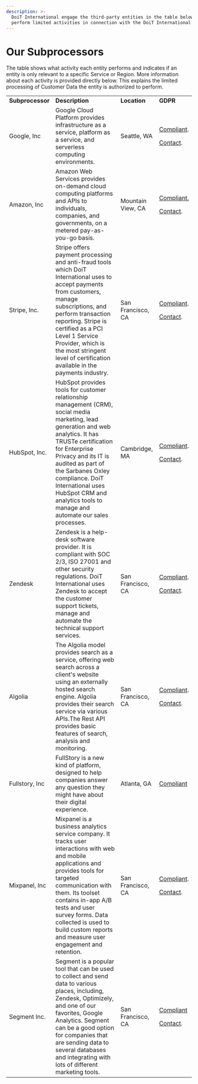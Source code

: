 ```yaml
---
description: >-
  DoiT International engage the third-party entities in the table below to
  perform limited activities in connection with the DoiT International Services
---
```


# Our Subprocessors

The table shows what activity each entity performs and indicates if an entity is only relevant to a specific Service or Region. More information about each activity is provided directly below. This explains the limited processing of Customer Data the entity is authorized to perform.

|                  |                                                                                                                                                                                                                                                                                                                                                      |                   |                                                                                                                                                                        |
| ---------------- | ---------------------------------------------------------------------------------------------------------------------------------------------------------------------------------------------------------------------------------------------------------------------------------------------------------------------------------------------------- | ----------------- | ---------------------------------------------------------------------------------------------------------------------------------------------------------------------- |
| **Subprocessor** | **Description**                                                                                                                                                                                                                                                                                                                                      | **Location**      | **GDPR**                                                                                                                                                               |
| Google, Inc      | Google Cloud Platform provides infrastructure as a service, platform as a service, and serverless computing environments.                                                                                                                                                                                                                            | Seattle, WA       | <p><a href="https://cloud.google.com/security/gdpr/">Compliant</a>.</p><p><a href="https://support.google.com/cloud/contact/dpo">Contact</a>.</p>                      |
| Amazon, Inc      | Amazon Web Services provides on-demand cloud computing platforms and APIs to individuals, companies, and governments, on a metered pay-as-you-go basis.                                                                                                                                                                                              | Mountain View, CA | <p><a href="https://aws.amazon.com/compliance/gdpr-center/">Compliant.</a></p><p><a href="https://aws.amazon.com/privacy">Contact</a>.</p>                             |
| Stripe, Inc.     | Stripe offers payment processing and anti-fraud tools which DoiT International uses to accept payments from customers, manage subscriptions, and perform transaction reporting. Stripe is certified as a PCI Level 1 Service Provider, which is the most stringent level of certification available in the payments industry.                        | San Francisco, CA | <p><a href="https://stripe.com/guides/general-data-protection-regulation#stripe-and-the-gdpr">Compliant</a>.</p><p><a href="mailto:dpo@stripe.com">Contact</a>.</p>    |
| HubSpot, Inc.    | HubSpot provides tools for customer relationship management (CRM), social media marketing, lead generation and web analytics. It has TRUSTe certification for Enterprise Privacy and its IT is audited as part of the Sarbanes Oxley compliance. DoiT International uses HubSpot CRM and analytics tools to manage and automate our sales processes. | Cambridge, MA     | <p><a href="https://www.hubspot.com/hubfs/security_documents/HubSpot_Security_Overview.pdf">Compliant</a>.</p><p><a href="mailto:privacy@hubspot.com">Contact</a>.</p> |
| Zendesk          | Zendesk is a help-desk software provider. It is compliant with SOC 2/3, ISO 27001 and other security regulations. DoiT International uses Zendesk to accept the customer support tickets, manage and automate the technical support services.                                                                                                         | San Francisco, CA | <p><a href="https://www.zendesk.com/company/privacy-and-data-protection/#gdpr-sub">Compliant</a>.</p><p><a href="mailto:%20privacy@zendesk.com">Contact</a>.</p>       |
| Algolia          | The Algolia model provides search as a service, offering web search across a client's website using an externally hosted search engine. Algolia provides their search service via various APIs.The Rest API provides basic features of search, analysis and monitoring.                                                                              | San Francisco, CA | <p><a href="https://www.algolia.com/solutions/security">Compliant</a>.</p><p><a href="mailto:privacy@algolia.com">Contact</a>.</p>                                     |
| Fullstory, Inc   | FullStory is a new kind of platform, designed to help companies answer any question they might have about their digital experience.                                                                                                                                                                                                                  | Atlanta, GA       | [Compliant](https://help.fullstory.com/hc/en-us/articles/360020623394-GDPR-FAQs)                                                                                       |
| Mixpanel, Inc    | Mixpanel is a business analytics service company. It tracks user interactions with web and mobile applications and provides tools for targeted communication with them. Its toolset contains in-app A/B tests and user survey forms. Data collected is used to build custom reports and measure user engagement and retention.                       | San Francisco, CA | <p><a href="https://mixpanel.com/legal/mixpanel-gdpr/">Compliant</a>.</p><p><a href="mailto:dpo@mixpanel.com">Contact</a>.</p>                                         |
| Segment Inc.     | Segment is a popular tool that can be used to collect and send data to various places, including, Zendesk, Optimizely, and one of our favorites, Google Analytics. Segment can be a good option for companies that are sending data to several databases and integrating with lots of different marketing tools.                                     | San Francisco, CA | <p><a href="https://segment.com/product/gdpr">Compliant</a></p><p><a href="mailto:privacy@segment.com">Contact</a>.</p>                                                |
